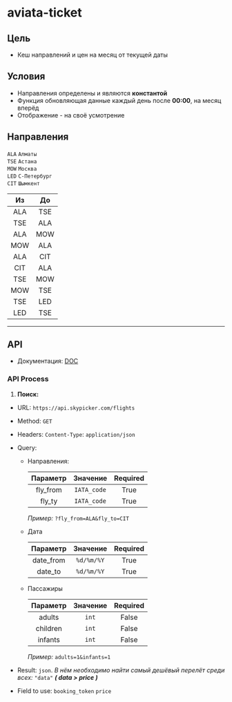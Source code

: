 # aviata-ticket


## Цель
- Кеш направлений и цен на месяц от текущей даты

## Условия
- Направления определены и являются **константой**
- Функция обновляющая данные каждый день после **00:00**, на месяц вперёд
- Отображение - на своё усмотрение

## Направления

  `ALA`  `Алматы`  
  `TSE`  `Астана`  
  `MOW`  `Москва`  
  `LED`  `С-Петербург`  
  `CIT`  `Шымкент`  


  | Из  | До |
  |:-:  |:-:  |
  | ALA | TSE |
  | TSE | ALA |
  | ALA | MOW |
  | MOW | ALA |
  | ALA | CIT |
  | CIT | ALA |
  | TSE | MOW |
  | MOW | TSE |
  | TSE | LED |
  | LED | TSE |

---------------------

## API
- Документация: [DOC](https://docs.kiwi.com/#flights-flights-get)


### API Process

1. **Поиск:**
- URL: `https://api.skypicker.com/flights`
- Method: `GET`
- Headers: `Content-Type`: `application/json`
- Query:  

  - Направления:  

    | Параметр  | Значение     | Required |
    |:-:        |:-:           |:-:       |  
    | fly_from  | `IATA_code`  | True     |
    | fly_ty    | `IATA_code`  | True     |  

    _Пример:_ `?fly_from=ALA&fly_to=CIT`

  - Дата  

    | Параметр  | Значение     | Required |
    |:-:        |:-:           |:-:       |
    | date_from | `%d/%m/%Y`   | True     |
    | date_to   | `%d/%m/%Y`   | True     |

  - Пассажиры  

    | Параметр  | Значение     | Required |
    |:-:        |:-:           |:-:       |  
    | adults    | `int`        | False    |
    | children  | `int`        | False    |
    | infants   | `int`        | False    |

    _Пример:_ `adults=1&infants=1`

- Result: `json`.  _В нём необходимо найти самый дешёвый перелёт среди всех:_ `"data"` _**( data > price )**_

- Field to use: `booking_token`  `price`

